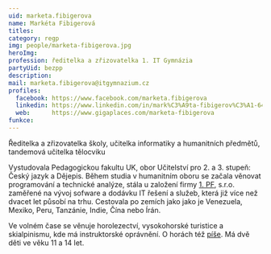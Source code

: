 ```yaml
---
uid: marketa.fibigerova
name: Markéta Fibigerová
titles:
category: regp
img: people/marketa-fibigerova.jpg
heroImg:
profession: ředitelka a zřizovatelka 1. IT Gymnázia
partyUid: bezpp
description:
mail: marketa.fibigerova@itgymnazium.cz
profiles:
  facebook: https://www.facebook.com/marketa.fibigerova
  linkedin: https://www.linkedin.com/in/mark%C3%A9ta-fibigerov%C3%A1-6496b63/
  web:      https://www.gigaplaces.com/marketa-fibigerova
funkce:
---
```


Ředitelka a zřizovatelka školy, učitelka informatiky a humanitních předmětů, tandemová učitelka tělocviku

Vystudovala Pedagogickou fakultu UK, obor Učitelství pro 2. a 3. stupeň: Český jazyk a Dějepis. Během studia v humanitním oboru se začala věnovat programování a technické analýze, stála u založení firmy <a href="https://www.1pf.cz/">1. PF</a>, s.r.o. zaměřené na vývoj sofware a dodávku IT řešení a služeb, která již více než dvacet let působí na trhu. Cestovala po zemích jako jako je Venezuela, Mexiko, Peru, Tanzánie, Indie, Čína nebo Írán.

Ve volném čase se věnuje horolezectví, vysokohorské turistice a skialpinismu, kde má instruktorské oprávnění. O horách též <a href="https://www.gigaplaces.com/marketa-fibigerova/moje-clanky/">píše</a>. Má dvě děti ve věku 11 a 14 let.